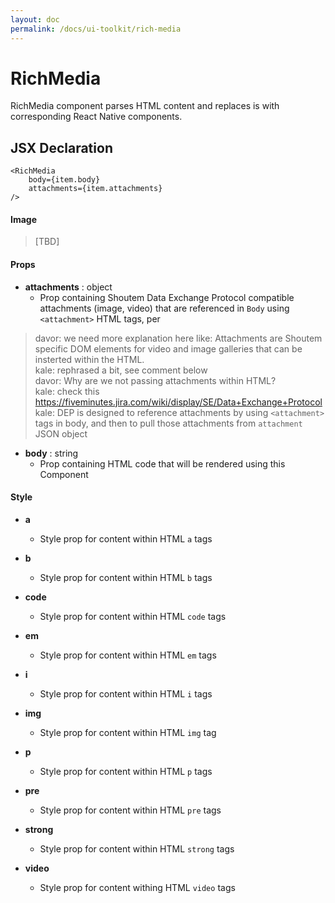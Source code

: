 ```yaml
---
layout: doc
permalink: /docs/ui-toolkit/rich-media
---
```


# RichMedia

RichMedia component parses HTML content and replaces is with corresponding React Native components.

## JSX Declaration
```JSX
<RichMedia
    body={item.body}
    attachments={item.attachments}
/>
```
#### Image
>[TBD]

#### Props

* **attachments** : object  
  - Prop containing Shoutem Data Exchange Protocol compatible attachments (image, video) that are referenced in `Body` using `<attachment>` HTML tags, per 
  
  
> davor: we need more explanation here like: Attachments are Shoutem specific DOM elements for video and image galleries that can be insterted within the HTML.  
> kale: rephrased a bit, see comment below  
> davor: Why are we not passing attachments within HTML?  
> kale: check this https://fiveminutes.jira.com/wiki/display/SE/Data+Exchange+Protocol  
> kale: DEP is designed to reference attachments by using `<attachment>` tags in body, and then to pull those attachments from `attachment` JSON object

* **body** : string  
  - Prop containing HTML code that will be rendered using this Component  

#### Style

* **a**
  - Style prop for content within HTML `a` tags
  
* **b**
  - Style prop for content within HTML `b` tags
  
* **code**
  - Style prop for content within HTML `code` tags
  
* **em**
  - Style prop for content within HTML `em` tags
  
* **i**
  - Style prop for content within HTML `i` tags
  
* **img**
  - Style prop for content within HTML `img` tag
  
* **p**
  - Style prop for content within HTML `p` tags
  
* **pre**
  - Style prop for content within HTML `pre` tags
  
* **strong**
  - Style prop for content within HTML `strong` tags
  
* **video**
  - Style prop for content withing HTML `video` tags